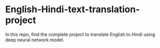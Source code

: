 # English-Hindi-text-translation-project
In this repo, find the complete project to translate English to Hindi using deep neural network model.

